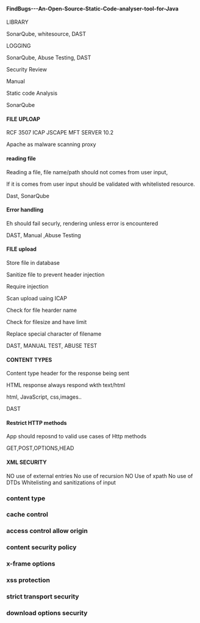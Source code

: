 #### FindBugs---An-Open-Source-Static-Code-analyser-tool-for-Java

LIBRARY


SonarQube, whitesource, DAST

LOGGING

SonarQube, Abuse Testing, DAST

Security Review

Manual

Static code Analysis 

SonarQube 

#### FILE UPLOAP  

RCF 3507 ICAP JSCAPE MFT SERVER 10.2

Apache as malware scanning proxy 

#### reading file

Reading a file, file name/path should not comes from user input, 

If it is comes from user input should be validated with whitelisted resource.

Dast, SonarQube

#### Error handling 

Eh should fail securly, rendering unless error is encountered

DAST, Manual ,Abuse Testing 

#### FILE upload 

Store file in database

Sanitize file to prevent header injection 

Require injection 

Scan upload uaing ICAP

Check for file hearder name

Check for filesize and have limit

Replace special character of filename 

DAST, MANUAL TEST, ABUSE TEST

#### CONTENT TYPES 

Content type header for the response being sent

HTML response always respond wkth text/html 

html, JavaScript, css,images..

DAST 

#### Restrict HTTP methods

App should reposnd to valid use cases of Http methods 

GET,POST,OPTIONS,HEAD

#### XML SECURITY

NO use of external entries 
No use of recursion 
NO Use of xpath
No use of DTDs
Whitelisting and sanitizations of input


### content type
### cache control 
### access control allow origin 
### content security policy
### x-frame options
### xss protection
### strict transport security
### download options security



